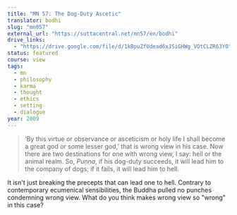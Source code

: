 ```yaml
---
title: "MN 57: The Dog-Duty Ascetic"
translator: bodhi
slug: "mn057"
external_url: "https://suttacentral.net/mn57/en/bodhi"
drive_links:
  - "https://drive.google.com/file/d/1kBpuZfUdead6xJSiGHWg_VOtCLZR63YO"
status: featured
course: view
tags:
  - mn
  - philosophy
  - karma
  - thought
  - ethics
  - setting
  - dialogue
year: 2009
---
```


> ‘By this virtue or observance or asceticism or holy life I shall become a great god or some lesser god,’ that is wrong view in his case. Now there are two destinations for one with wrong view, I say: hell or the animal realm. So, _Puṇṇa_, if his dog-duty succeeds, it will lead him to the company of dogs; if it fails, it will lead him to hell.

It isn't just breaking the precepts that can lead one to hell. Contrary to contemporary ecumenical sensibilities, the Buddha pulled no punches condemning wrong view. What do you think makes wrong view so "wrong" in this case?
